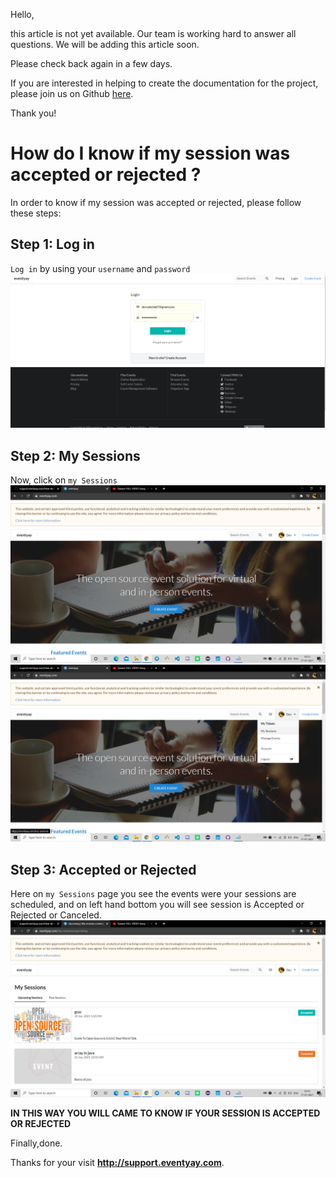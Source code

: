 Hello, 

this article is not yet available. Our team is working hard to answer all questions. We will be adding this article soon. 

Please check back again in a few days.

If you are interested in helping to create the documentation for the project, please join us on Github [here](https://github.com/fossasia/support.eventyay.com).

Thank you!
# How do I know if my session was accepted or rejected ?
In order to know if my session was accepted or rejected, please follow these steps:

## Step 1: Log in
`Log in` by using your `username` and `password`
![login page](/images/How-do-I-know-if-my-session-was-accepted-or-rejected-1.png)

## Step 2: My Sessions
Now, click on `my Sessions`
![homepage](/images/How-do-I-know-if-my-session-was-accepted-or-rejected-2.png)
![Sessions](/images/How-do-I-know-if-my-session-was-accepted-or-rejected-3.png)

## Step 3: Accepted or Rejected
Here on `my Sessions` page you see the events were your sessions are scheduled, and on left hand bottom you will see session is Accepted or Rejected or Canceled.
![Accepted or Rejected](/images/How-do-I-know-if-my-session-was-accepted-or-rejected-4.png)

**IN THIS WAY YOU WILL CAME TO KNOW IF YOUR SESSION IS ACCEPTED OR REJECTED**

Finally,done.

Thanks for your visit **http://support.eventyay.com**.
